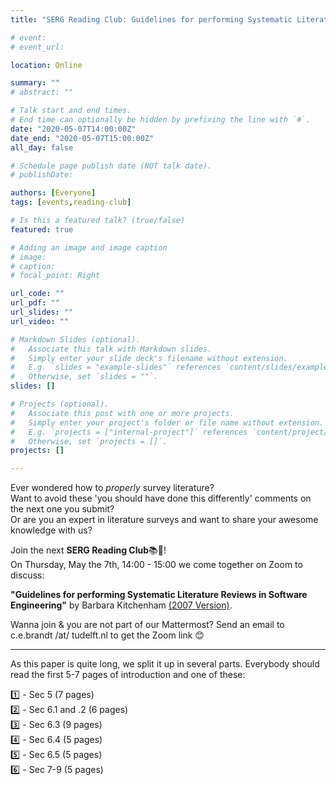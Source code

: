 ```yaml
---
title: "SERG Reading Club: Guidelines for performing Systematic Literature Reviews in Software Engineering"

# event: 
# event_url: 

location: Online

summary: ""
# abstract: ""

# Talk start and end times.
# End time can optionally be hidden by prefixing the line with `#`.
date: "2020-05-07T14:00:00Z"
date_end: "2020-05-07T15:00:00Z"
all_day: false

# Schedule page publish date (NOT talk date).
# publishDate:

authors: [Everyone]
tags: [events,reading-club]

# Is this a featured talk? (true/false)
featured: true

# Adding an image and image caption
# image:
# caption: 
# focal_point: Right

url_code: ""
url_pdf: ""
url_slides: ""
url_video: ""

# Markdown Slides (optional).
#   Associate this talk with Markdown slides.
#   Simply enter your slide deck's filename without extension.
#   E.g. `slides = "example-slides"` references `content/slides/example-slides.md`.
#   Otherwise, set `slides = ""`.
slides: []

# Projects (optional).
#   Associate this post with one or more projects.
#   Simply enter your project's folder or file name without extension.
#   E.g. `projects = ["internal-project"]` references `content/project/deep-learning/index.md`.
#   Otherwise, set `projects = []`.
projects: []

---
```



Ever wondered how to _properly_ survey literature?  
Want to avoid these 'you should have done this differently' comments on the next one you submit?  
Or are you an expert in literature surveys and want to share your awesome knowledge with us?  

Join the next **SERG Reading Club**📚📖!  
On Thursday, May the 7th, 14:00 - 15:00 we come together on Zoom to discuss:

**"Guidelines for performing Systematic Literature Reviews in Software Engineering"** by Barbara Kitchenham [(2007 Version)](http://citeseerx.ist.psu.edu/viewdoc/summary?doi=10.1.1.117.471).

Wanna join & you are not part of our Mattermost?
Send an email to c.e.brandt /at/ tudelft.nl to get the Zoom link 😊

---

As this paper is quite long, we split it up in several parts.
Everybody should read the first 5-7 pages of introduction and one of these:

1️⃣ - Sec 5 (7 pages)  
2️⃣ - Sec 6.1 and .2 (6 pages)  
3️⃣ - Sec 6.3 (9 pages)  
4️⃣ - Sec 6.4 (5 pages)  
5️⃣ - Sec 6.5 (5 pages)  
6️⃣ - Sec 7-9 (5 pages)  


